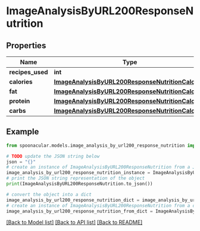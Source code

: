 # ImageAnalysisByURL200ResponseNutrition


## Properties

Name | Type | Description | Notes
------------ | ------------- | ------------- | -------------
**recipes_used** | **int** |  | 
**calories** | [**ImageAnalysisByURL200ResponseNutritionCalories**](ImageAnalysisByURL200ResponseNutritionCalories.md) |  | 
**fat** | [**ImageAnalysisByURL200ResponseNutritionCalories**](ImageAnalysisByURL200ResponseNutritionCalories.md) |  | 
**protein** | [**ImageAnalysisByURL200ResponseNutritionCalories**](ImageAnalysisByURL200ResponseNutritionCalories.md) |  | 
**carbs** | [**ImageAnalysisByURL200ResponseNutritionCalories**](ImageAnalysisByURL200ResponseNutritionCalories.md) |  | 

## Example

```python
from spoonacular.models.image_analysis_by_url200_response_nutrition import ImageAnalysisByURL200ResponseNutrition

# TODO update the JSON string below
json = "{}"
# create an instance of ImageAnalysisByURL200ResponseNutrition from a JSON string
image_analysis_by_url200_response_nutrition_instance = ImageAnalysisByURL200ResponseNutrition.from_json(json)
# print the JSON string representation of the object
print(ImageAnalysisByURL200ResponseNutrition.to_json())

# convert the object into a dict
image_analysis_by_url200_response_nutrition_dict = image_analysis_by_url200_response_nutrition_instance.to_dict()
# create an instance of ImageAnalysisByURL200ResponseNutrition from a dict
image_analysis_by_url200_response_nutrition_from_dict = ImageAnalysisByURL200ResponseNutrition.from_dict(image_analysis_by_url200_response_nutrition_dict)
```
[[Back to Model list]](../README.md#documentation-for-models) [[Back to API list]](../README.md#documentation-for-api-endpoints) [[Back to README]](../README.md)


